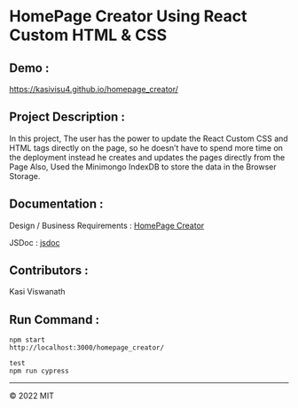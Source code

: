 # HomePage Creator Using React Custom HTML & CSS

## Demo :

https://kasivisu4.github.io/homepage_creator/

## Project Description :

In this project, The user has the power to update the React Custom CSS and HTML tags directly on the page,
so he doesn’t have to spend more time on the deployment instead he creates and
updates the pages directly from the Page
Also, Used the Minimongo IndexDB to store the data in the Browser Storage.

## Documentation :

Design / Business Requirements : [HomePage Creator](https://github.com/kasivisu4/homepage_creator/blob/main/Documents/Design/Business_Requirements.pdf)

JSDoc : [jsdoc](https://github.com/kasivisu4/homepage_creator/main/Design/jsDoc)

## Contributors :

Kasi Viswanath ![![](https://github.com/remarkablemark.png?size=50)](https://github.com/remarkablemark)

## Run Command :

```
npm start
http://localhost:3000/homepage_creator/

test
npm run cypress
```

---

© 2022 MIT
